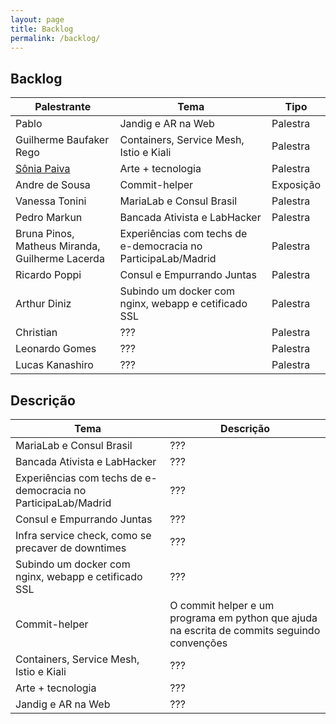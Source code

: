 ```yaml
---
layout: page
title: Backlog
permalink: /backlog/
---
```


## Backlog

| Palestrante                                    | Tema                                             | Tipo     |
| ---------------------------------------------- | ------------------------------------------------ | -------- |
| Pablo                                          | Jandig e AR na Web                               | Palestra |
| Guilherme Baufaker Rego                        | Containers, Service Mesh, Istio e Kiali          | Palestra |
| [Sônia Paiva](https://www.facebook.com/ltcunb) | Arte + tecnologia                                | Palestra |
| Andre de Sousa                                 | Commit-helper                                    | Exposição |
| Vanessa Tonini                                 | MariaLab e Consul Brasil                         | Palestra |
| Pedro Markun                                   | Bancada Ativista e LabHacker                     | Palestra |
| Bruna Pinos, Matheus Miranda, Guilherme Lacerda| Experiências com techs de e-democracia no ParticipaLab/Madrid | Palestra |
| Ricardo Poppi                                  | Consul e Empurrando Juntas                       | Palestra |
| Arthur Diniz                                   |     Subindo um docker com nginx, webapp e cetificado SSL                             | Palestra |
| Christian                                      | ???                                              | Palestra |
| Leonardo Gomes                                 | ???                                              | Palestra |
| Lucas Kanashiro                                | ???                                              | Palestra |

## Descrição

| Tema                                           | Descrição                                       |
| ---------------------------------------------- | ----------------------------------------------- |
| MariaLab e Consul Brasil | ??? |
| Bancada Ativista e LabHacker | ??? |
| Experiências com techs de e-democracia no ParticipaLab/Madrid | ??? |
| Consul e Empurrando Juntas | ??? |
| Infra service check, como se precaver de downtimes | ??? |
| Subindo um docker com nginx, webapp e cetificado SSL | ??? |
| Commit-helper | O commit helper e um programa em python que ajuda na escrita de commits seguindo convenções |
| Containers, Service Mesh, Istio e Kiali        | ???                                             |
| Arte + tecnologia                              | ???                                             |
| Jandig e AR na Web                             | ???                                             |
